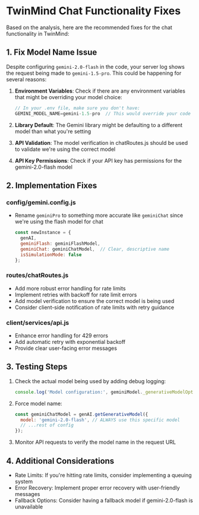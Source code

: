 # TwinMind Chat Functionality Fixes

Based on the analysis, here are the recommended fixes for the chat functionality in TwinMind:

## 1. Fix Model Name Issue

Despite configuring `gemini-2.0-flash` in the code, your server log shows the request being made to `gemini-1.5-pro`. This could be happening for several reasons:

1. **Environment Variables**: Check if there are any environment variables that might be overriding your model choice:
   
   ```javascript
   // In your .env file, make sure you don't have:
   GEMINI_MODEL_NAME=gemini-1.5-pro  // This would override your code config
   ```

2. **Library Default**: The Gemini library might be defaulting to a different model than what you're setting
   
3. **API Validation**: The model verification in chatRoutes.js should be used to validate we're using the correct model

4. **API Key Permissions**: Check if your API key has permissions for the gemini-2.0-flash model

## 2. Implementation Fixes

### config/gemini.config.js
- Rename `geminiPro` to something more accurate like `geminiChat` since we're using the flash model for chat
  
  ```javascript
  const newInstance = {
    genAI,
    geminiFlash: geminiFlashModel,
    geminiChat: geminiChatModel,  // Clear, descriptive name
    isSimulationMode: false
  };
  ```

### routes/chatRoutes.js
- Add more robust error handling for rate limits
- Implement retries with backoff for rate limit errors
- Add model verification to ensure the correct model is being used
- Consider client-side notification of rate limits with retry guidance

### client/services/api.js
- Enhance error handling for 429 errors
- Add automatic retry with exponential backoff
- Provide clear user-facing error messages

## 3. Testing Steps

1. Check the actual model being used by adding debug logging:
   
   ```javascript
   console.log('Model configuration:', geminiModel._generativeModelOptions);
   ```

2. Force model name:
   
   ```javascript
   const geminiChatModel = genAI.getGenerativeModel({
     model: 'gemini-2.0-flash', // ALWAYS use this specific model
     // ...rest of config
   });
   ```

3. Monitor API requests to verify the model name in the request URL

## 4. Additional Considerations

- Rate Limits: If you're hitting rate limits, consider implementing a queuing system
- Error Recovery: Implement proper error recovery with user-friendly messages
- Fallback Options: Consider having a fallback model if gemini-2.0-flash is unavailable
